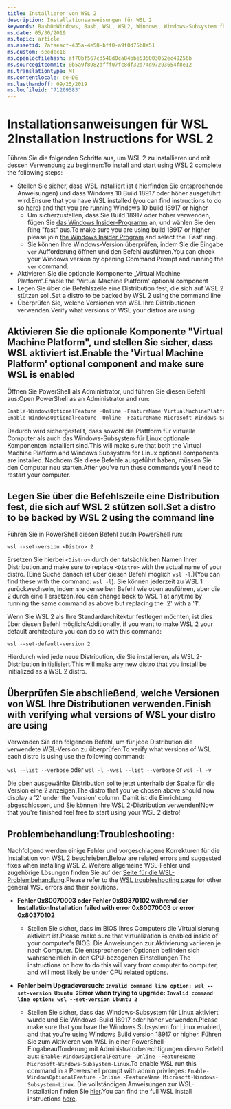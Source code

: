 ```yaml
---
title: Installieren von WSL 2
description: Installationsanweisungen für WSL 2
keywords: BashOnWindows, Bash, WSL, WSL2, Windows, Windows-Subsystem für Linux, Windows-Subsystem, Ubuntu, Debian, Suse, Windows 10, Installation, installieren
ms.date: 05/30/2019
ms.topic: article
ms.assetid: 7afaeacf-435a-4e58-bff0-a9f0d75b8a51
ms.custom: seodec18
ms.openlocfilehash: af70bf567cd548d0ca84bbe535003052ec49256b
ms.sourcegitcommit: 0b5a9f8982dfff07fc8df32d74d97293654f8e12
ms.translationtype: MT
ms.contentlocale: de-DE
ms.lasthandoff: 09/25/2019
ms.locfileid: "71269583"
---
```

# <a name="installation-instructions-for-wsl-2"></a><span data-ttu-id="2a5f4-104">Installationsanweisungen für WSL 2</span><span class="sxs-lookup"><span data-stu-id="2a5f4-104">Installation Instructions for WSL 2</span></span>

<span data-ttu-id="2a5f4-105">Führen Sie die folgenden Schritte aus, um WSL 2 zu installieren und mit dessen Verwendung zu beginnen:</span><span class="sxs-lookup"><span data-stu-id="2a5f4-105">To install and start using WSL 2 complete the following steps:</span></span>

- <span data-ttu-id="2a5f4-106">Stellen Sie sicher, dass WSL installiert ist ( [hier](./install-win10.md)finden Sie entsprechende Anweisungen) und dass Windows 10 Build 18917 oder höher ausgeführt wird.</span><span class="sxs-lookup"><span data-stu-id="2a5f4-106">Ensure that you have WSL installed (you can find instructions to do so [here](./install-win10.md)) and that you are running Windows 10 build 18917 or higher</span></span>
   - <span data-ttu-id="2a5f4-107">Um sicherzustellen, dass Sie Build 18917 oder höher verwenden, fügen Sie [das Windows Insider-Programm](https://insider.windows.com/en-us/) an, und wählen Sie den Ring "fast" aus.</span><span class="sxs-lookup"><span data-stu-id="2a5f4-107">To make sure you are using build 18917 or higher please join [the Windows Insider Program](https://insider.windows.com/en-us/) and select the 'Fast' ring.</span></span> 
   - <span data-ttu-id="2a5f4-108">Sie können Ihre Windows-Version überprüfen, indem Sie die Eingabe `ver` Aufforderung öffnen und den Befehl ausführen.</span><span class="sxs-lookup"><span data-stu-id="2a5f4-108">You can check your Windows version by opening Command Prompt and running the `ver` command.</span></span>
- <span data-ttu-id="2a5f4-109">Aktivieren Sie die optionale Komponente „Virtual Machine Platform“.</span><span class="sxs-lookup"><span data-stu-id="2a5f4-109">Enable the 'Virtual Machine Platform' optional component</span></span>
- <span data-ttu-id="2a5f4-110">Legen Sie über die Befehlszeile eine Distribution fest, die sich auf WSL 2 stützen soll.</span><span class="sxs-lookup"><span data-stu-id="2a5f4-110">Set a distro to be backed by WSL 2 using the command line</span></span>
- <span data-ttu-id="2a5f4-111">Überprüfen Sie, welche Versionen von WSL Ihre Distributionen verwenden.</span><span class="sxs-lookup"><span data-stu-id="2a5f4-111">Verify what versions of WSL your distros are using</span></span>

## <a name="enable-the-virtual-machine-platform-optional-component-and-make-sure-wsl-is-enabled"></a><span data-ttu-id="2a5f4-112">Aktivieren Sie die optionale Komponente "Virtual Machine Platform", und stellen Sie sicher, dass WSL aktiviert ist.</span><span class="sxs-lookup"><span data-stu-id="2a5f4-112">Enable the 'Virtual Machine Platform' optional component and make sure WSL is enabled</span></span>

<span data-ttu-id="2a5f4-113">Öffnen Sie PowerShell als Administrator, und führen Sie diesen Befehl aus:</span><span class="sxs-lookup"><span data-stu-id="2a5f4-113">Open PowerShell as an Administrator and run:</span></span>

```powershell
Enable-WindowsOptionalFeature -Online -FeatureName VirtualMachinePlatform
Enable-WindowsOptionalFeature -Online -FeatureName Microsoft-Windows-Subsystem-Linux
```

<span data-ttu-id="2a5f4-114">Dadurch wird sichergestellt, dass sowohl die Plattform für virtuelle Computer als auch das Windows-Subsystem für Linux optionale Komponenten installiert sind.</span><span class="sxs-lookup"><span data-stu-id="2a5f4-114">This will make sure that both the Virtual Machine Platform and Windows Subsystem for Linux optional components are installed.</span></span> <span data-ttu-id="2a5f4-115">Nachdem Sie diese Befehle ausgeführt haben, müssen Sie den Computer neu starten.</span><span class="sxs-lookup"><span data-stu-id="2a5f4-115">After you've run these commands you'll need to restart your computer.</span></span> 

## <a name="set-a-distro-to-be-backed-by-wsl-2-using-the-command-line"></a><span data-ttu-id="2a5f4-116">Legen Sie über die Befehlszeile eine Distribution fest, die sich auf WSL 2 stützen soll.</span><span class="sxs-lookup"><span data-stu-id="2a5f4-116">Set a distro to be backed by WSL 2 using the command line</span></span>

<span data-ttu-id="2a5f4-117">Führen Sie in PowerShell diesen Befehl aus:</span><span class="sxs-lookup"><span data-stu-id="2a5f4-117">In PowerShell run:</span></span>

`wsl --set-version <Distro> 2`

<span data-ttu-id="2a5f4-118">Ersetzen Sie hierbei `<Distro>` durch den tatsächlichen Namen Ihrer Distribution.</span><span class="sxs-lookup"><span data-stu-id="2a5f4-118">and make sure to replace `<Distro>` with the actual name of your distro.</span></span> <span data-ttu-id="2a5f4-119">(Eine Suche danach ist über diesen Befehl möglich `wsl -l`.)</span><span class="sxs-lookup"><span data-stu-id="2a5f4-119">(You can find these with the command: `wsl -l`).</span></span> <span data-ttu-id="2a5f4-120">Sie können jederzeit zu WSL 1 zurückwechseln, indem sie denselben Befehl wie oben ausführen, aber die 2 durch eine 1 ersetzen.</span><span class="sxs-lookup"><span data-stu-id="2a5f4-120">You can change back to WSL 1 at anytime by running the same command as above but replacing the '2' with a '1'.</span></span>

<span data-ttu-id="2a5f4-121">Wenn Sie WSL 2 als Ihre Standardarchitektur festlegen möchten, ist dies über diesen Befehl möglich:</span><span class="sxs-lookup"><span data-stu-id="2a5f4-121">Additionally, if you want to make WSL 2 your default architecture you can do so with this command:</span></span>

`wsl --set-default-version 2`

<span data-ttu-id="2a5f4-122">Hierdurch wird jede neue Distribution, die Sie installieren, als WSL 2-Distribution initialisiert.</span><span class="sxs-lookup"><span data-stu-id="2a5f4-122">This will make any new distro that you install be initialized as a WSL 2 distro.</span></span>

## <a name="finish-with-verifying-what-versions-of-wsl-your-distro-are-using"></a><span data-ttu-id="2a5f4-123">Überprüfen Sie abschließend, welche Versionen von WSL Ihre Distributionen verwenden.</span><span class="sxs-lookup"><span data-stu-id="2a5f4-123">Finish with verifying what versions of WSL your distro are using</span></span>

<span data-ttu-id="2a5f4-124">Verwenden Sie den folgenden Befehl, um für jede Distribution die verwendete WSL-Version zu überprüfen:</span><span class="sxs-lookup"><span data-stu-id="2a5f4-124">To verify what versions of WSL each distro is using use the following command:</span></span>

<span data-ttu-id="2a5f4-125">`wsl --list --verbose` oder `wsl -l -v`</span><span class="sxs-lookup"><span data-stu-id="2a5f4-125">`wsl --list --verbose` or `wsl -l -v`</span></span>

<span data-ttu-id="2a5f4-126">Die oben ausgewählte Distribution sollte jetzt unterhalb der Spalte für die Version eine 2 anzeigen.</span><span class="sxs-lookup"><span data-stu-id="2a5f4-126">The distro that you've chosen above should now display a '2' under the 'version' column.</span></span> <span data-ttu-id="2a5f4-127">Damit ist die Einrichtung abgeschlossen, und Sie können Ihre WSL 2-Distribution verwenden!</span><span class="sxs-lookup"><span data-stu-id="2a5f4-127">Now that you're finished feel free to start using your WSL 2 distro!</span></span> 

## <a name="troubleshooting"></a><span data-ttu-id="2a5f4-128">Problembehandlung:</span><span class="sxs-lookup"><span data-stu-id="2a5f4-128">Troubleshooting:</span></span> 

<span data-ttu-id="2a5f4-129">Nachfolgend werden einige Fehler und vorgeschlagene Korrekturen für die Installation von WSL 2 beschrieben.</span><span class="sxs-lookup"><span data-stu-id="2a5f4-129">Below are related errors and suggested fixes when installing WSL 2.</span></span> <span data-ttu-id="2a5f4-130">Weitere allgemeine WSL-Fehler und zugehörige Lösungen finden Sie auf der [Seite für die WSL-Problembehandlung](troubleshooting.md).</span><span class="sxs-lookup"><span data-stu-id="2a5f4-130">Please refer to the [WSL troubleshooting page](troubleshooting.md) for other general WSL errors and their solutions.</span></span>

* <span data-ttu-id="2a5f4-131">**Fehler 0x80070003 oder Fehler 0x80370102 während der Installation**</span><span class="sxs-lookup"><span data-stu-id="2a5f4-131">**Installation failed with error 0x80070003 or error 0x80370102**</span></span>
    * <span data-ttu-id="2a5f4-132">Stellen Sie sicher, dass im BIOS Ihres Computers die Virtualisierung aktiviert ist.</span><span class="sxs-lookup"><span data-stu-id="2a5f4-132">Please make sure that virtualization is enabled inside of your computer's BIOS.</span></span> <span data-ttu-id="2a5f4-133">Die Anweisungen zur Aktivierung variieren je nach Computer. Die entsprechenden Optionen befinden sich wahrscheinlich in den CPU-bezogenen Einstellungen.</span><span class="sxs-lookup"><span data-stu-id="2a5f4-133">The instructions on how to do this will vary from computer to computer, and will most likely be under CPU related options.</span></span>
   
* <span data-ttu-id="2a5f4-134">**Fehler beim Upgradeversuch: `Invalid command line option: wsl --set-version Ubuntu 2`**</span><span class="sxs-lookup"><span data-stu-id="2a5f4-134">**Error when trying to upgrade: `Invalid command line option: wsl --set-version Ubuntu 2`**</span></span>
    * <span data-ttu-id="2a5f4-135">Stellen Sie sicher, dass das Windows-Subsystem für Linux aktiviert wurde und Sie Windows-Build 18917 oder höher verwenden.</span><span class="sxs-lookup"><span data-stu-id="2a5f4-135">Please make sure that you have the Windows Subsystem for Linux enabled, and that you're using Windows Build version 18917 or higher.</span></span> <span data-ttu-id="2a5f4-136">Führen Sie zum Aktivieren von WSL in einer PowerShell-Eingabeaufforderung mit Administratorberechtigungen diesen Befehl aus: `Enable-WindowsOptionalFeature -Online -FeatureName Microsoft-Windows-Subsystem-Linux`.</span><span class="sxs-lookup"><span data-stu-id="2a5f4-136">To enable WSL run this command in a Powershell prompt with admin privileges: `Enable-WindowsOptionalFeature -Online -FeatureName Microsoft-Windows-Subsystem-Linux`.</span></span> <span data-ttu-id="2a5f4-137">Die vollständigen Anweisungen zur WSL-Installation finden Sie [hier](./install-win10.md).</span><span class="sxs-lookup"><span data-stu-id="2a5f4-137">You can find the full WSL install instructions [here](./install-win10.md).</span></span>